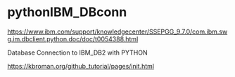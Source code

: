 # pythonIBM_DBconn


https://www.ibm.com/support/knowledgecenter/SSEPGG_9.7.0/com.ibm.swg.im.dbclient.python.doc/doc/t0054388.html


Database Connection to IBM_DB2 with PYTHON





















https://kbroman.org/github_tutorial/pages/init.html
